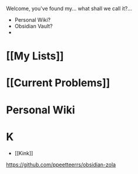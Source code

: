 Welcome, you've found my... what shall we call it?...
- Personal Wiki?
- Obsidian Vault?
- 

# [[My Lists]]
# [[Current Problems]]

# Personal Wiki
# K
- [[Kink]]

https://github.com/ppeetteerrs/obsidian-zola
